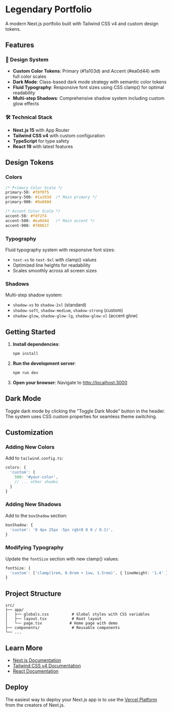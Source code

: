 # Legendary Portfolio

A modern Next.js portfolio built with Tailwind CSS v4 and custom design tokens.

## Features

### 🎨 Design System
- **Custom Color Tokens**: Primary (#1a103d) and Accent (#ea0d44) with full color scales
- **Dark Mode**: Class-based dark mode strategy with semantic color tokens
- **Fluid Typography**: Responsive font sizes using CSS clamp() for optimal readability
- **Multi-step Shadows**: Comprehensive shadow system including custom glow effects

### 🛠️ Technical Stack
- **Next.js 15** with App Router
- **Tailwind CSS v4** with custom configuration
- **TypeScript** for type safety
- **React 19** with latest features

## Design Tokens

### Colors
```css
/* Primary Color Scale */
primary-50: #f0f0f5
primary-500: #1a103d  /* Main primary */
primary-900: #0a080d

/* Accent Color Scale */
accent-50: #fdf2f4
accent-500: #ea0d44   /* Main accent */
accent-900: #78061f
```

### Typography
Fluid typography system with responsive font sizes:
- `text-xs` to `text-9xl` with clamp() values
- Optimized line heights for readability
- Scales smoothly across all screen sizes

### Shadows
Multi-step shadow system:
- `shadow-xs` to `shadow-2xl` (standard)
- `shadow-soft`, `shadow-medium`, `shadow-strong` (custom)
- `shadow-glow`, `shadow-glow-lg`, `shadow-glow-xl` (accent glow)

## Getting Started

1. **Install dependencies**:
   ```bash
   npm install
   ```

2. **Run the development server**:
   ```bash
   npm run dev
   ```

3. **Open your browser**:
   Navigate to [http://localhost:3000](http://localhost:3000)

## Dark Mode

Toggle dark mode by clicking the "Toggle Dark Mode" button in the header. The system uses CSS custom properties for seamless theme switching.

## Customization

### Adding New Colors
Add to `tailwind.config.ts`:
```typescript
colors: {
  'custom': {
    500: '#your-color',
    // ... other shades
  }
}
```

### Adding New Shadows
Add to the `boxShadow` section:
```typescript
boxShadow: {
  'custom': '0 4px 25px -5px rgb(0 0 0 / 0.1)',
}
```

### Modifying Typography
Update the `fontSize` section with new clamp() values:
```typescript
fontSize: {
  'custom': ['clamp(1rem, 0.8rem + 1vw, 1.5rem)', { lineHeight: '1.4' }],
}
```

## Project Structure

```
src/
├── app/
│   ├── globals.css          # Global styles with CSS variables
│   ├── layout.tsx           # Root layout
│   └── page.tsx            # Home page with demo
├── components/              # Reusable components
└── ...
```

## Learn More

- [Next.js Documentation](https://nextjs.org/docs)
- [Tailwind CSS v4 Documentation](https://tailwindcss.com/docs)
- [React Documentation](https://react.dev)

## Deploy

The easiest way to deploy your Next.js app is to use the [Vercel Platform](https://vercel.com/new?utm_medium=default-template&filter=next.js&utm_source=create-next-app&utm_campaign=create-next-app-readme) from the creators of Next.js.
